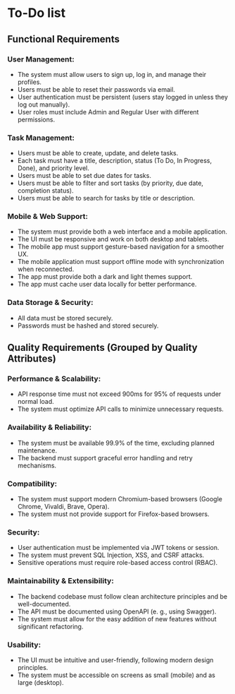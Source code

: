 # To-Do list

## Functional Requirements
### User Management:

- The system must allow users to sign up, log in, and manage their profiles.
- Users must be able to reset their passwords via email.
- User authentication must be persistent (users stay logged in unless they log out manually).
- User roles must include Admin and Regular User with different permissions.

### Task Management:

- Users must be able to create, update, and delete tasks.
- Each task must have a title, description, status (To Do, In Progress, Done), and priority level.
- Users must be able to set due dates for tasks.
- Users must be able to filter and sort tasks (by priority, due date, completion status).
- Users must be able to search for tasks by title or description.

### Mobile & Web Support:

- The system must provide both a web interface and a mobile application.
- The UI must be responsive and work on both desktop and tablets.
- The mobile app must support gesture-based navigation for a smoother UX.
- The mobile application must support offline mode with synchronization when reconnected.
- The app must provide both a dark and light themes support.
- The app must cache user data locally for better performance.

### Data Storage & Security:

- All data must be stored securely.
- Passwords must be hashed and stored securely.

## Quality Requirements (Grouped by Quality Attributes)
### Performance & Scalability:

- API response time must not exceed 900ms for 95% of requests under normal load.
- The system must optimize API calls to minimize unnecessary requests.

### Availability & Reliability:

- The system must be available 99.9% of the time, excluding planned maintenance.
- The backend must support graceful error handling and retry mechanisms.

### Compatibility:
- The system must support modern Chromium-based browsers (Google Chrome, Vivaldi, Brave, Opera).
- The system must not provide support for Firefox-based browsers.

### Security:

- User authentication must be implemented via JWT tokens or session.
- The system must prevent SQL Injection, XSS, and CSRF attacks.
- Sensitive operations must require role-based access control (RBAC).

### Maintainability & Extensibility:

- The backend codebase must follow clean architecture principles and be well-documented.
- The API must be documented using OpenAPI (e. g., using Swagger).
- The system must allow for the easy addition of new features without significant refactoring.

### Usability:

- The UI must be intuitive and user-friendly, following modern design principles.
- The system must be accessible on screens as small (mobile) and as large (desktop).
